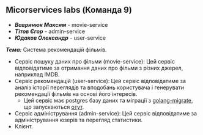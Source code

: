## Micorservices labs (Команда 9)
- ***Вавринюк Максим*** - movie-service
- ***Тітов Єгор*** - admin-service
- ***Юдаков Олександр*** - user-service

***Тема:*** Система рекомендацій фільмів.
- Сервіс пошуку даних про фільми (movie-service): Цей сервіс відповідатиме за отримання даних про фільми з різних джерел, наприклад IMDB.
- Сервіс рекомендацій (user-service): Цей сервіс відповідатиме за аналіз історії переглядів та вподобань користувача і генерувати рекомендації фільмів на основі його інтересів.
    - Цей сервіс має postgres базу даних та міграції з [golang-migrate](https://github.com/golang-migrate/migrate), що запускаються [отут]().
- Сервіс адміністрування (admin-service): Цей сервіс відповідатиме за адміністрування юзерів та перегляд статистики.
- Клієнт.
